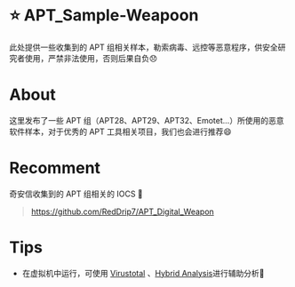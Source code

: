 # :star: APT_Sample-Weapoon
此处提供一些收集到的 APT 组相关样本，勒索病毒、远控等恶意程序，供安全研究者使用，严禁非法使用，否则后果自负:disappointed:

# About

这里发布了一些 APT 组（APT28、APT29、APT32、Emotet...）所使用的恶意软件样本，对于优秀的 APT 工具相关项目，我们也会进行推荐:smile:

# Recomment
奇安信收集到的 APT 组相关的 IOCS :book:

> https://github.com/RedDrip7/APT_Digital_Weapon

# Tips

- 在虚拟机中运行，可使用 [Virustotal](https://www.virustotal.com/) 、[Hybrid Analysis](https://habo.qq.com/)进行辅助分析:hammer:
